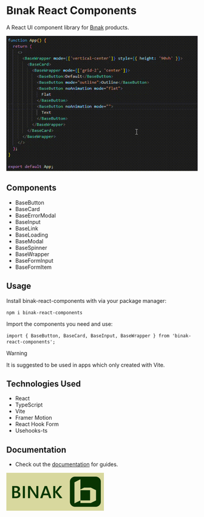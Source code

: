 # Bınak React Components

A React UI component library for [Bınak](https://binakybs.com/) products.

![Auto complete](./binak-react-components-docs/docs/img/autoComplete.gif)

## Components

- BaseButton
- BaseCard
- BaseErrorModal
- BaseInput
- BaseLink
- BaseLoading
- BaseModal
- BaseSpinner
- BaseWrapper
- BaseFormInput
- BaseFormItem

## Usage

Install binak-react-components with via your package manager:

```
npm i binak-react-components
```

Import the components you need and use:

```
import { BaseButton, BaseCard, BaseInput, BaseWrapper } from 'binak-react-components';
```

> [!WARNING]
> It is suggested to be used in apps which only created with Vite.

## Technologies Used

- React
- TypeScript
- Vite
- Framer Motion
- React Hook Form
- Usehooks-ts

## Documentation

- Check out the [documentation](https://sdenizozturk.github.io/binak-react-components/) for guides.

[![BINAK](./binak-react-components-docs/docs/img/binak.png)](http://binakybs.com)

